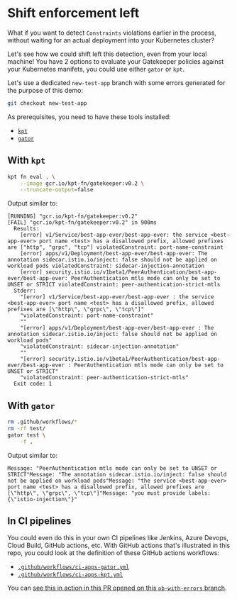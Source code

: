 # Shift enforcement left

What if you want to detect `Constraints` violations earlier in the process, without waiting for an actual deployment into your Kubernetes cluster?

Let's see how we could shift left this detection, even from your local machine! You have 2 options to evaluate your Gatekeeper policies against your Kubernetes manifets, you could use either `gator` or `kpt`.

Let's use a dedicated `new-test-app` branch with some errors generated for the purpose of this demo:
```bash
git checkout new-test-app
```

As prerequisites, you need to have these tools installed:
- [`kpt`]()
- [`gator`]()

## With `kpt`
```bash
kpt fn eval . \
    --image gcr.io/kpt-fn/gatekeeper:v0.2 \
    --truncate-output=false
```

Output similar to:
```output
[RUNNING] "gcr.io/kpt-fn/gatekeeper:v0.2"
[FAIL] "gcr.io/kpt-fn/gatekeeper:v0.2" in 900ms
  Results:
    [error] v1/Service/best-app-ever/best-app-ever: the service <best-app-ever> port name <test> has a disallowed prefix, allowed prefixes are ["http", "grpc", "tcp"] violatedConstraint: port-name-constraint
    [error] apps/v1/Deployment/best-app-ever/best-app-ever: The annotation sidecar.istio.io/inject: false should not be applied on workload pods violatedConstraint: sidecar-injection-annotation
    [error] security.istio.io/v1beta1/PeerAuthentication/best-app-ever/best-app-ever: PeerAuthentication mtls mode can only be set to UNSET or STRICT violatedConstraint: peer-authentication-strict-mtls
  Stderr:
    "[error] v1/Service/best-app-ever/best-app-ever : the service <best-app-ever> port name <test> has a disallowed prefix, allowed prefixes are [\"http\", \"grpc\", \"tcp\"]"
    "violatedConstraint: port-name-constraint"
    ""
    "[error] apps/v1/Deployment/best-app-ever/best-app-ever : The annotation sidecar.istio.io/inject: false should not be applied on workload pods"
    "violatedConstraint: sidecar-injection-annotation"
    ""
    "[error] security.istio.io/v1beta1/PeerAuthentication/best-app-ever/best-app-ever : PeerAuthentication mtls mode can only be set to UNSET or STRICT"
    "violatedConstraint: peer-authentication-strict-mtls"
  Exit code: 1
```

## With `gator`
```bash
rm .github/workflows/* 
rm -rf test/
gator test \
    -f .
```

Output similar to:
```output
Message: "PeerAuthentication mtls mode can only be set to UNSET or STRICT"Message: "The annotation sidecar.istio.io/inject: false should not be applied on workload pods"Message: "the service <best-app-ever> port name <test> has a disallowed prefix, allowed prefixes are [\"http\", \"grpc\", \"tcp\"]"Message: "you must provide labels: {\"istio-injection\"}"
```

## In CI pipelines

You could even do this in your own CI pipelines like Jenkins, Azure Devops, Cloud Build, GitHub actions, etc. With GitHub actions that's illustrated in this repo, you could look at the definition of these GitHub actions workflows:
- [`.github/workflows/ci-apps-gator.yml`](.github/workflows/ci-apps-gator.yml)
- [`.github/workflows/ci-apps-kpt.yml`](.github/workflows/ci-apps-kpt.yml)

You can [see this in action in this PR opened on this `ob-with-errors` branch](https://github.com/mathieu-benoit/istio-gatekeeper-demos/pull/15).
